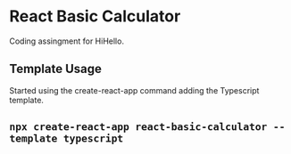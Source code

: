 # React Basic Calculator

Coding assingment for HiHello.

## Template Usage

Started using the create-react-app command adding the Typescript template.

## `npx create-react-app react-basic-calculator --template typescript`

